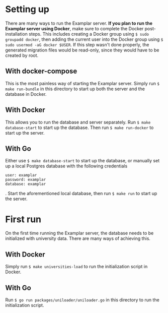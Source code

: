 # Setting up
There are many ways to run the Examplar server. **If you plan to run the Examplar server using Docker**, make sure to 
complete the Docker post-installation steps. This includes creating a Docker group using `$ sudo groupadd docker`, then 
adding the current user into the Docker group using `$ sudo usermod -aG docker $USER`. If this step wasn't done 
properly, the generated migration files would be read-only, since they would have to be created by root.

## With docker-compose
This is the most painless way of starting the Examplar server. Simply run `$ make run-bundle` in this directory to start 
up both the server and the database in Docker.

## With Docker
This allows you to run the database and server separately. Run `$ make database-start` to start up the database. Then 
run `$ make run-docker` to start up the server. 

## With Go
Either use `$ make database-start` to start up the database, or manually set up a local Postgres database with the 
following credentials
```
user: examplar
password: examplar
database: examplar
```
. Start the aforementioned local database, then run `$ make run` to start up the server.

# First run
On the first time running the Examplar server, the database needs to be initialized with university data. There are 
many ways of achieving this.

## With Docker
Simply run `$ make universities-load` to run the initialization script in Docker.

## With Go
Run `$ go run packages/uniloader/uniloader.go` in this directory to run the initialization script.
